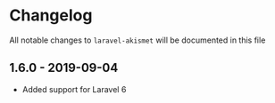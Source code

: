 # Changelog

All notable changes to `laravel-akismet` will be documented in this file

## 1.6.0 - 2019-09-04

- Added support for Laravel 6
